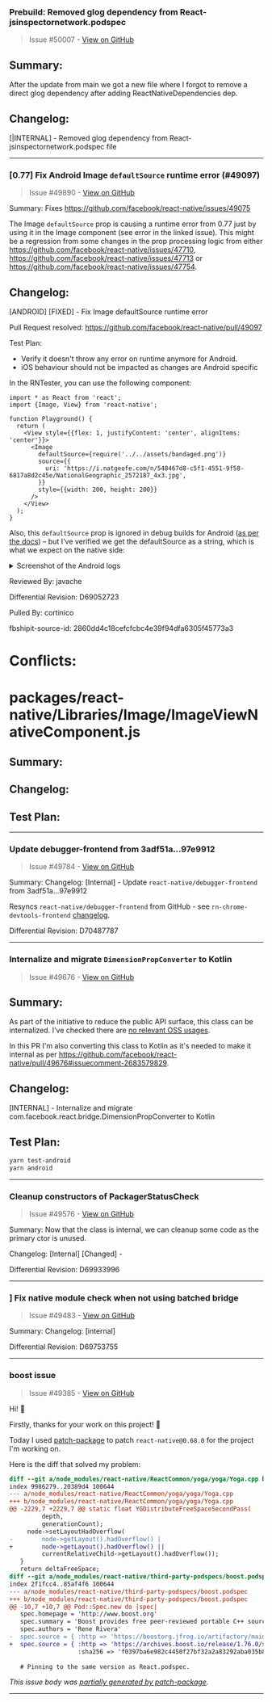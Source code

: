 ### Prebuild: Removed glog dependency from React-jsinspectornetwork.podspec

> Issue #50007 - [View on GitHub](https://github.com/facebook/react-native/pull/50007)

## Summary:

After the update from main we got a new file where I forgot to remove a direct glog dependency after adding ReactNativeDependencies dep.

## Changelog:

[|INTERNAL] - Removed glog dependency from React-jsinspectornetwork.podspec file


---

### [0.77] Fix Android Image `defaultSource` runtime error (#49097)

> Issue #49890 - [View on GitHub](https://github.com/facebook/react-native/pull/49890)

Summary:
Fixes https://github.com/facebook/react-native/issues/49075

The Image `defaultSource` prop is causing a runtime error from 0.77 just by using it in the Image component (see error in the linked issue). This might be a regression from some changes in the prop processing logic from either https://github.com/facebook/react-native/issues/47710, https://github.com/facebook/react-native/issues/47713 or https://github.com/facebook/react-native/issues/47754.

## Changelog:

[ANDROID] [FIXED] - Fix Image defaultSource runtime error

Pull Request resolved: https://github.com/facebook/react-native/pull/49097

Test Plan:
- Verify it doesn't throw any error on runtime anymore for Android.
- iOS behaviour should not be impacted as changes are Android specific

In the RNTester, you can use the following component:

```tsx
import * as React from 'react';
import {Image, View} from 'react-native';

function Playground() {
  return (
    <View style={{flex: 1, justifyContent: 'center', alignItems: 'center'}}>
      <Image
        defaultSource={require('../../assets/bandaged.png')}
        source={{
          uri: 'https://i.natgeofe.com/n/548467d8-c5f1-4551-9f58-6817a8d2c45e/NationalGeographic_2572187_4x3.jpg',
        }}
        style={{width: 200, height: 200}}
      />
    </View>
  );
}
```

Also, this `defaultSource` prop is ignored in debug builds for Android ([as per the docs](https://reactnative.dev/docs/image#defaultsource)) – but I've verified we get the defaultSource as a string, which is what we expect on the native side:

<details>
<summary>Screenshot of the Android logs</summary>

![image](https://github.com/user-attachments/assets/e62ae2c3-6a93-4e44-a2d7-c913f5db2173)

</details>

Reviewed By: javache

Differential Revision: D69052723

Pulled By: cortinico

fbshipit-source-id: 2860dd4c18cefcfcbc4e39f94dfa6305f45773a3

# Conflicts:
#	packages/react-native/Libraries/Image/ImageViewNativeComponent.js

<!-- Thanks for submitting a pull request! We appreciate you spending the time to work on these changes. Please provide enough information so that others can review your pull request. The three fields below are mandatory. -->

## Summary:

<!-- Explain the **motivation** for making this change. What existing problem does the pull request solve? -->

## Changelog:

<!-- Help reviewers and the release process by writing your own changelog entry.

Pick one each for the category and type tags:

[ANDROID|GENERAL|IOS|INTERNAL] [BREAKING|ADDED|CHANGED|DEPRECATED|REMOVED|FIXED|SECURITY] - Message

For more details, see:
https://reactnative.dev/contributing/changelogs-in-pull-requests
-->

## Test Plan:

<!-- Demonstrate the code is solid. Example: The exact commands you ran and their output, screenshots / videos if the pull request changes the user interface. -->


---

### Update debugger-frontend from 3adf51a...97e9912

> Issue #49784 - [View on GitHub](https://github.com/facebook/react-native/pull/49784)

Summary:
Changelog: [Internal] - Update `react-native/debugger-frontend` from 3adf51a...97e9912

Resyncs `react-native/debugger-frontend` from GitHub - see `rn-chrome-devtools-frontend` [changelog](https://github.com/facebookexperimental/rn-chrome-devtools-frontend/compare/3adf51aa915c2deb26f5d373751a15b4d0c8f259...97e9912605ce73b06f67fc607c1a5c434a67d6de).

Differential Revision: D70487787




---

### Internalize and migrate `DimensionPropConverter` to Kotlin

> Issue #49676 - [View on GitHub](https://github.com/facebook/react-native/pull/49676)

## Summary:

As part of the initiative to reduce the public API surface, this class can be internalized. I've checked there are [no relevant OSS usages](https://github.com/search?type=code&q=NOT+is%3Afork+NOT+org%3Afacebook+NOT+repo%3Areact-native-tvos%2Freact-native-tvos+NOT+repo%3Anuagoz%2Freact-native+NOT+repo%3A2lambda123%2Freact-native+NOT+repo%3Abeanchips%2Ffacebookreactnative+NOT+repo%3AfabOnReact%2Freact-native-notes+NOT+user%3Ahuntie+NOT+user%3Acortinico+NOT+repo%3AMaxdev18%2Fpowersync_app+NOT+repo%3Acarter-0%2Finstagram-decompiled+NOT+repo%3Am0mosenpai%2Finstadamn+NOT+repo%3AA-Star100%2FA-Star100-AUG2-2024+NOT+repo%3Alclnrd%2Fdetox-scrollview-reproductible+NOT+repo%3ADionisisChytiris%2FWorldWiseTrivia_Main+NOT+repo%3Apast3l%2Fhi2+NOT+repo%3AoneDotpy%2FCaribouQuest+NOT+repo%3Abejayoharen%2Fdailytodo+NOT+repo%3Amolangning%2Freversing-discord+NOT+repo%3AScottPrzy%2Freact-native+NOT+repo%3Agabrieldonadel%2Freact-native-visionos+NOT+repo%3AGabriel2308%2FTestes-Soft+NOT+repo%3Adawnzs03%2FflakyBuild+NOT+repo%3Acga2351%2Fcode+NOT+repo%3Astreeg%2Ftcc+NOT+repo%3Asoftware-mansion-labs%2Freact-native-swiftui+NOT+repo%3Apkcsecurity%2Fdecompiled-lightbulb+com.facebook.react.bridge.DimensionPropConverter).

In this PR I'm also converting this class to Kotlin as it's needed to make it internal as per https://github.com/facebook/react-native/pull/49676#issuecomment-2683579829.

## Changelog:

[INTERNAL] - Internalize and migrate com.facebook.react.bridge.DimensionPropConverter to Kotlin

## Test Plan:

```bash
yarn test-android
yarn android
```

---

### Cleanup constructors of PackagerStatusCheck

> Issue #49576 - [View on GitHub](https://github.com/facebook/react-native/pull/49576)

Summary:
Now that the class is internal, we can cleanup some code as the primary ctor is unused.

Changelog:
[Internal] [Changed] -

Differential Revision: D69933996




---

### ] Fix native module check when not using batched bridge

> Issue #49483 - [View on GitHub](https://github.com/facebook/react-native/pull/49483)

Summary: Changelog: [internal]

Differential Revision: D69753755




---

### boost issue

> Issue #49385 - [View on GitHub](https://github.com/facebook/react-native/issues/49385)

Hi! 👋 
      
Firstly, thanks for your work on this project! 🙂

Today I used [patch-package](https://github.com/ds300/patch-package) to patch `react-native@0.68.0` for the project I'm working on.

<!-- 🔺️🔺️🔺️ PLEASE REPLACE THIS BLOCK with a description of your problem, and any other relevant context 🔺️🔺️🔺️ -->

Here is the diff that solved my problem:

```diff
diff --git a/node_modules/react-native/ReactCommon/yoga/yoga/Yoga.cpp b/node_modules/react-native/ReactCommon/yoga/yoga/Yoga.cpp
index 9986279..20389d4 100644
--- a/node_modules/react-native/ReactCommon/yoga/yoga/Yoga.cpp
+++ b/node_modules/react-native/ReactCommon/yoga/yoga/Yoga.cpp
@@ -2229,7 +2229,7 @@ static float YGDistributeFreeSpaceSecondPass(
         depth,
         generationCount);
     node->setLayoutHadOverflow(
-        node->getLayout().hadOverflow() |
+        node->getLayout().hadOverflow() ||
         currentRelativeChild->getLayout().hadOverflow());
   }
   return deltaFreeSpace;
diff --git a/node_modules/react-native/third-party-podspecs/boost.podspec b/node_modules/react-native/third-party-podspecs/boost.podspec
index 2f1fcc4..85af4f6 100644
--- a/node_modules/react-native/third-party-podspecs/boost.podspec
+++ b/node_modules/react-native/third-party-podspecs/boost.podspec
@@ -10,7 +10,7 @@ Pod::Spec.new do |spec|
   spec.homepage = 'http://www.boost.org'
   spec.summary = 'Boost provides free peer-reviewed portable C++ source libraries.'
   spec.authors = 'Rene Rivera'
-  spec.source = { :http => 'https://boostorg.jfrog.io/artifactory/main/release/1.76.0/source/boost_1_76_0.tar.bz2',
+  spec.source = { :http => 'https://archives.boost.io/release/1.76.0/source/boost_1_76_0.tar.bz2' ,
                   :sha256 => 'f0397ba6e982c4450f27bf32a2a83292aba035b827a5623a14636ea583318c41' }
 
   # Pinning to the same version as React.podspec.
```

<em>This issue body was [partially generated by patch-package](https://github.com/ds300/patch-package/issues/296).</em>


---

